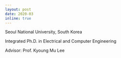 ```yaml
---
layout: post
date: 2020-03
inline: true
---
```

Seoul National University, South Korea

Integrated Ph.D. in Electrical and Computer Engineering

Advisor: Prof. Kyoung Mu Lee